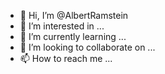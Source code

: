 - 👋 Hi, I’m @AlbertRamstein
- 👀 I’m interested in ...
- 🌱 I’m currently learning ...
- 💞️ I’m looking to collaborate on ...
- 📫 How to reach me ...

<!---
AlbertRamstein/AlbertRamstein is a ✨ special ✨ repository because its `README.md` (this file) appears on your GitHub profile.
You can click the Preview link to take a look at your changes.
--->
